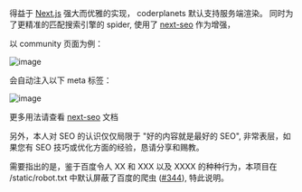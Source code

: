 得益于 [Next.js](https://github.com/zeit/next.js)  强大而优雅的实现， coderplanets 默认支持服务端渲染。 同时为了更精准的匹配搜索引擎的 spider, 使用了 [next-seo](https://github.com/garmeeh/next-seo) 作为增强，

以 community 页面为例：

![image](https://user-images.githubusercontent.com/6184465/51661322-7dceef00-1feb-11e9-9395-637e6682446b.png)

会自动注入以下 meta 标签：

![image](https://user-images.githubusercontent.com/6184465/51661309-73145a00-1feb-11e9-95fb-88cf34f7fed4.png)

更多用法请查看  [next-seo](https://github.com/garmeeh/next-seo) 文档

另外，本人对 SEO 的认识仅仅局限于 "好的内容就是最好的 SEO", 非常表层，如果您有 SEO 技巧或优化方面的经验，恳请分享和赐教。

需要指出的是，鉴于百度令人 XX 和 XXX 以及 XXXX 的种种行为，本项目在 /static/robot.txt 中默认屏蔽了百度的爬虫 ([#344](https://github.com/coderplanets/coderplanets_web/issues/344)), 特此说明。



